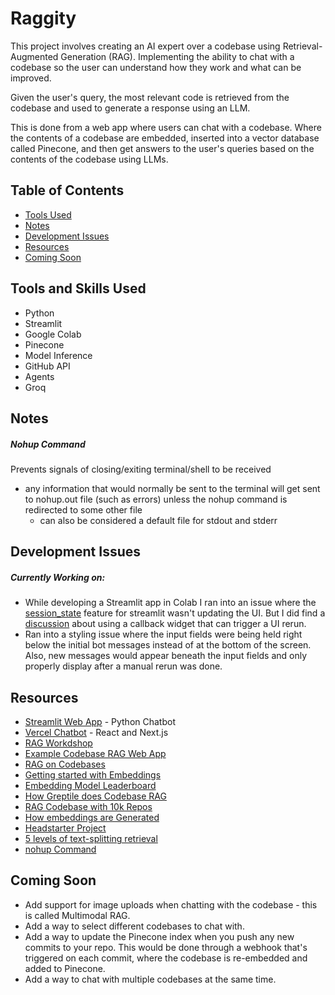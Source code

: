 # Raggity

This project involves creating an AI expert over a codebase using Retrieval-Augmented Generation (RAG). Implementing the ability to chat with a codebase so the user can understand how they work and what can be improved.

Given the user's query, the most relevant code is retrieved from the codebase and used to generate a response using an LLM.

This is done from a web app where users can chat with a codebase. Where the contents of a codebase are embedded, inserted into a vector database called Pinecone, and then get answers to the user's queries based on the contents of the codebase using LLMs.

## Table of Contents
- [Tools Used](#tools-and-skills-used)
- [Notes](#notes)
- [Development Issues](#development-issues)
- [Resources](#resources)
- [Coming Soon](#coming-soon)

## Tools and Skills Used
- Python
- Streamlit
- Google Colab
- Pinecone
- Model Inference
- GitHub API
- Agents
- Groq

## Notes
##### Nohup Command
Prevents signals of closing/exiting terminal/shell to be received
- any information that would normally be sent to the terminal will get sent to nohup.out file (such as errors) unless the nohup command is redirected to some other file
  - can also be considered a default file for stdout and stderr

## Development Issues

##### Currently Working on:
- While developing a Streamlit app in Colab I ran into an issue where the [session_state](https://docs.streamlit.io/develop/api-reference/caching-and-state/st.session_state) feature for streamlit wasn't updating the UI. But I did find a [discussion](https://discuss.streamlit.io/t/updating-state-variable-doesnt-rerun-the-app/47470) about using a callback widget that can trigger a UI rerun.
- Ran into a styling issue where the input fields were being held right below the initial bot messages instead of at the bottom of the screen. Also, new messages would appear beneath the input fields and only properly display after a manual rerun was done.

## Resources
- [Streamlit Web App](https://docs.streamlit.io/develop/tutorials/llms/build-conversational-apps) - Python Chatbot
- [Vercel Chatbot](https://vercel.com/templates/next.js/nextjs-ai-chatbot) - React and Next.js
- [RAG Workdshop](https://app.headstarter.co/content/accelerator/recordings/rag-workshop)
- [Example Codebase RAG Web App](https://sage.storia.ai/)
- [RAG on Codebases](https://blog.lancedb.com/rag-codebase-1/)
- [Getting started with Embeddings](https://huggingface.co/blog/getting-started-with-embeddings)
- [Embedding Model Leaderboard](https://huggingface.co/spaces/mteb/leaderboard)
- [How Greptile does Codebase RAG](https://news.ycombinator.com/item?id=39604961)
- [RAG Codebase with 10k Repos](https://www.qodo.ai/blog/rag-for-large-scale-code-repos/)
- [How embeddings are Generated](https://arxiv.org/abs/1301.3781)
- [Headstarter Project](https://github.com/team-headstart/CodebaseRAG/tree/main)
- [5 levels of text-splitting retrieval](https://www.youtube.com/watch?v=8OJC21T2SL4)
- [nohup Command](https://www.geeksforgeeks.org/nohup-command-in-linux-with-examples/)

## Coming Soon
- Add support for image uploads when chatting with the codebase - this is called Multimodal RAG.
- Add a way to select different codebases to chat with.
- Add a way to update the Pinecone index when you push any new commits to your repo. This would be done through a webhook that's triggered on each commit, where the codebase is re-embedded and added to Pinecone.
- Add a way to chat with multiple codebases at the same time.
